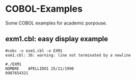 # COBOL-Examples
Some COBOL examples for academic porpouse.

## exm1.cbl: easy display example

```
#cobc -x exm1.cbl -o EXM1
exm1.cbl: 36: warning: line not terminated by a newline

#./EXM1
NOMBRE    APELLIDO1 25/11/1990
0987654321
```
